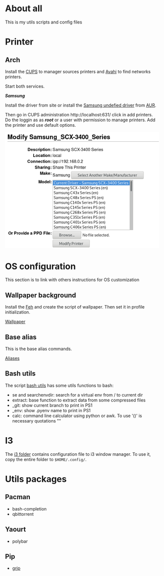 # About all

This is my utils scripts and config files

# Printer

## Arch

Install the [CUPS](https://wiki.archlinux.org/index.php/CUPS#Configuration) to manager sources printers and [Avahi](https://wiki.archlinux.org/index.php/Avahi) to find networks printers.

Start both services.

***Samsung***

Install the driver from site or install the [Samsung undefied
driver](https://wiki.archlinux.org/index.php/CUPS/Printer-specific_problems#Samsung) from [AUR](https://aur.archlinux.org/packages/samsung-unified-driver/).

Then go in CUPS administration http://localhost:631/ click in add printers. Do
the loggin as as ***root*** or a user with permission to manage printers. Add
the printer and use default options.

![Drive printer selection](samsung_printer.png)

# OS configuration

This section is to link with others instructions for OS customization

## Wallpaper background

Install the [Feh](https://wiki.archlinux.org/index.php/feh) and create the
script of wallpaper. Then set it in profile initialization.

[Wallpaper](i3/wallpaper.sh)

## Base alias

This is the base alias commands.

[Aliases](.bash_alias)

## Bash utils

The script [bash utils](.bash_utils) has some utils functions to bash:

* se and searchenvdir: search for a virtual env from / to current dir
* extract: base function to extract data from some compressed files
* _git: show current branch to print in PS1
* _env: show .pyenv name to print in PS1
* calc: command line calculator using python or awk. To use '()' is necessary quotations ""

# I3

The [i3 folder](i3) contains configuration file to i3 window manager. To use it, copy the entire folder to `$HOME/.config/`.

# Utils packages

## Pacman

* bash-completion
* qbittorrent

## Yaourt

* polybar

## Pip

* [grip](https://github.com/joeyespo/grip)
